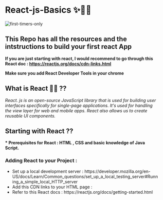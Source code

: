 # React-js-Basics ✨👨‍💻

![first-timers-only](https://img.shields.io/badge/first--timers--only-friendly-tomato.svg?style=flat&logo=git)



## This Repo has all the resources and the intstructions to build your first react App

__If you are just starting with react, I would recommend to go through this React doc : https://reactjs.org/docs/cdn-links.html__

__Make sure you add React Developer Tools in your chrome__

## What is React 👨‍💻 ??

_React. js is an open-source JavaScript library that is used for building user interfaces specifically for single-page applications. It's used for handling the view layer for web and mobile apps. React also allows us to create reusable UI components._
 
## Starting with React ??

 __* Prerequisites for React : HTML , CSS and basic knowledge of Java Script.__

### Adding React to your Project :
<ul>
 
 <li> Set up a local development server : https://developer.mozilla.org/en-US/docs/Learn/Common_questions/set_up_a_local_testing_server#Running_a_simple_local_HTTP_server
 <li> Add this CDN links to your HTML page : <script crossorigin src="https://unpkg.com/react@16/umd/react.development.js"></script>
<script crossorigin src="https://unpkg.com/react-dom@16/umd/react-dom.development.js"></script> </li>

 <li> Refer to this React docs : https://reactjs.org/docs/getting-started.html </li>
 </ul>
 
 
 

